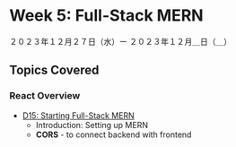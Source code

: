 # Week 5: Full-Stack MERN

２０２３年１２月２７日（水）ー ２０２３年１２月＿日（＿）

## Topics Covered

### React Overview

- [D15: Starting Full-Stack MERN](Lecture-Code/D15-Starting_FullStack_MERN/)
    - Introduction: Setting up MERN
    <!-- - `Hello World` -->
    - **CORS** - to connect backend with frontend

<!--
- [D16: CRUD in React, Part I](Lecture-Code/D16-CRUD_in_React_I/)
    - Creating the Front End
    - Lifted State
        - Display All vs Display One

- [D17: CRUD in React, Part II](Lecture-Code/D17-CRUD_in_React_II/)
    - Update and Delete

- [D18: CRUD in React, Part III](Lecture-Code/D18-CRUD_in_React_III/)
    - Reusing Components
    - Presentational vs Container
-->
